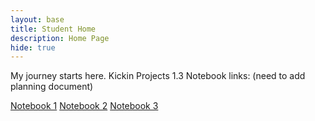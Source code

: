 ```yaml
---
layout: base
title: Student Home 
description: Home Page
hide: true
---
```


My journey starts here. Kickin Projects 1.3
Notebook links: (need to add planning document)

[Notebook 1](./path_to_notebook1.ipynb)
[Notebook 2](./path_to_notebook2.ipynb)
[Notebook 3](./path_to_notebook3.ipynb)